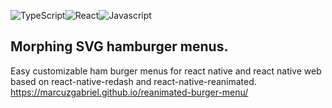 ![TypeScript](https://badges.aleen42.com/src/typescript.svg)![React](https://badges.aleen42.com/src/react.svg)![Javascript](https://badges.aleen42.com/src/javascript.svg)

## Morphing SVG hamburger menus.
Easy customizable ham burger menus for react native and react native web based on react-native-redash and react-native-reanimated.
https://marcuzgabriel.github.io/reanimated-burger-menu/
